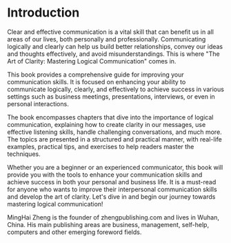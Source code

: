 # Introduction

Clear and effective communication is a vital skill that can benefit us in all areas of our lives, both personally and professionally. Communicating logically and clearly can help us build better relationships, convey our ideas and thoughts effectively, and avoid misunderstandings. This is where "The Art of Clarity: Mastering Logical Communication" comes in.

This book provides a comprehensive guide for improving your communication skills. It is focused on enhancing your ability to communicate logically, clearly, and effectively to achieve success in various settings such as business meetings, presentations, interviews, or even in personal interactions.

The book encompasses chapters that dive into the importance of logical communication, explaining how to create clarity in our messages, use effective listening skills, handle challenging conversations, and much more. The topics are presented in a structured and practical manner, with real-life examples, practical tips, and exercises to help readers master the techniques.

Whether you are a beginner or an experienced communicator, this book will provide you with the tools to enhance your communication skills and achieve success in both your personal and business life. It is a must-read for anyone who wants to improve their interpersonal communication skills and develop the art of clarity. Let's dive in and begin our journey towards mastering logical communication!


MingHai Zheng is the founder of zhengpublishing.com and lives in Wuhan, China. His main publishing areas are business, management, self-help, computers and other emerging foreword fields.
